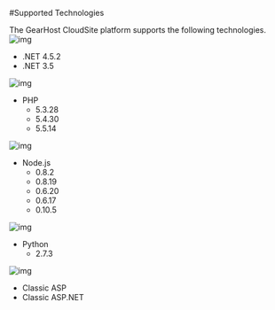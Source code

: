 #Supported Technologies

The GearHost CloudSite platform supports the following technologies.
![img](http://www.nilkanth.com/my-uploads/2008/10/newdotnetlogo_2.png)
* .NET 4.5.2
* .NET 3.5
 
![img](http://upload.wikimedia.org/wikipedia/commons/c/c1/PHP_Logo.png)
* PHP
  * 5.3.28
  * 5.4.30
  * 5.5.14
  
![img](http://nodejs.org/images/logos/nodejs-1280x1024.png)
* Node.js
  * 0.8.2
  * 0.8.19
  * 0.6.20
  * 0.6.17
  * 0.10.5
 
 ![img](https://www.python.org/static/community_logos/python-logo-master-v3-TM.png)
* Python
  * 2.7.3
 
![img](http://www.amadeusconsulting.com/images/default-album/asp-net.gif?sfvrsn=0)
* Classic ASP
* Classic ASP.NET
